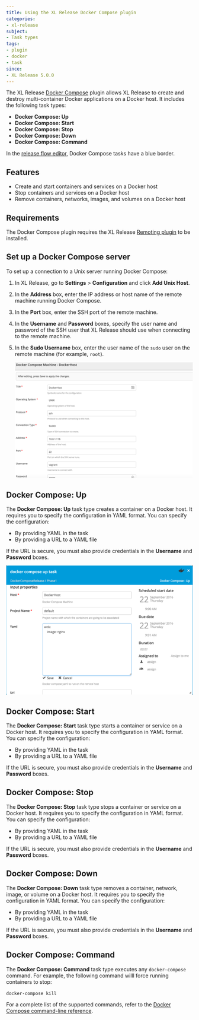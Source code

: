 ```yaml
---
title: Using the XL Release Docker Compose plugin
categories:
- xl-release
subject:
- Task types
tags:
- plugin
- docker
- task
since:
- XL Release 5.0.0
---
```


The XL Release [Docker Compose](https://docs.docker.com/compose/) plugin allows XL Release to create and destroy multi-container Docker applications on a Docker host. It includes the following task types:

* **Docker Compose: Up**
* **Docker Compose: Start**
* **Docker Compose: Stop**
* **Docker Compose: Down**
* **Docker Compose: Command**

In the [release flow editor](/xl-release/how-to/using-the-release-flow-editor.html), Docker Compose tasks have a blue border.

## Features

* Create and start containers and services on a Docker host
* Stop containers and services on a Docker host
* Remove containers, networks, images, and volumes on a Docker host

## Requirements

The Docker Compose plugin requires the XL Release [Remoting plugin](/xl-release/how-to/remoting-plugin.html) to be installed.

## Set up a Docker Compose server

To set up a connection to a Unix server running Docker Compose:

1. In XL Release, go to **Settings** > **Configuration** and click **Add Unix Host**.
2. In the **Address** box, enter the IP address or host name of the remote machine running Docker Compose.
3. In the **Port** box, enter the SSH port of the remote machine.
4. In the **Username** and **Password** boxes, specify the user name and password of the SSH user that XL Release should use when connecting to the remote machine.
5. In the **Sudo Username** box, enter the user name of the `sudo` user on the remote machine (for example, `root`).

    ![Create Unix host](../images/xlr-docker-compose-plugin/docker-compose-unix-host.png)

## Docker Compose: Up

The **Docker Compose: Up** task type creates a container on a Docker host. It requires you to specify the configuration in YAML format. You can specify the configuration:

* By providing YAML in the task
* By providing a URL to a YAML file

If the URL is secure, you must also provide credentials in the **Username** and **Password** boxes.

![Docker Compose Up task with inline configuration](../images/xlr-docker-compose-plugin/docker-compose-up-task-inline.png)

## Docker Compose: Start

The **Docker Compose: Start** task type starts a container or service on a Docker host. It requires you to specify the configuration in YAML format. You can specify the configuration:

* By providing YAML in the task
* By providing a URL to a YAML file

If the URL is secure, you must also provide credentials in the **Username** and **Password** boxes.

## Docker Compose: Stop

The **Docker Compose: Stop** task type stops a container or service on a Docker host. It requires you to specify the configuration in YAML format. You can specify the configuration:

* By providing YAML in the task
* By providing a URL to a YAML file

If the URL is secure, you must also provide credentials in the **Username** and **Password** boxes.

## Docker Compose: Down

The **Docker Compose: Down** task type removes a container, network, image, or volume on a Docker host. It requires you to specify the configuration in YAML format. You can specify the configuration:

* By providing YAML in the task
* By providing a URL to a YAML file

If the URL is secure, you must also provide credentials in the **Username** and **Password** boxes.

## Docker Compose: Command

The **Docker Compose: Command** task type executes any `docker-compose` command. For example, the following command willl force running containers to stop:

    docker-compose kill

For a complete list of the supported commands, refer to the [Docker Compose command-line reference](https://docs.docker.com/compose/reference/).
